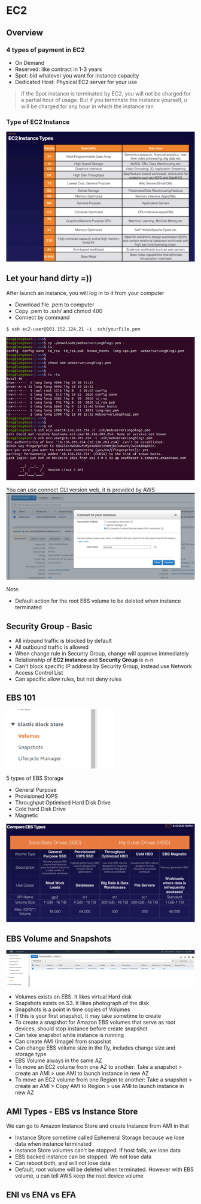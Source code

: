 # EC2

## Overview
### 4 types of payment in EC2
- On Demand
- Reserved: like contract in 1-3 years
- Spot: bid whatever you want for instance capacity
- Dedicated Host: Physical EC2 server for your use
> If the Spot instance is terminated by EC2, you will not be charged for a partial hour of 
> usage. But if you terminate the instance yourself, u will be charged for any hour in which
> the instance ran

### Type of EC2 Instance 
![img.png](img.png)

## Let your hand dirty =))
After launch an instance, you will log in to it from your computer
- Download file .pem to computer
- Copy .pem to .ssh/ and chmod 400
- Connect by command
```
$ ssh ec2-user@101.152.124.21 -i .ssh/yourFile.pem
```
![img_1.png](img_1.png)

You can use connect CLI version web, it is provided by AWS
![img_2.png](img_2.png)

Note:  
- Default action for the root EBS volume to be deleted when instance terminated

## Security Group - Basic
- All inbound traffic is blocked by default
- All outbound traffic is allowed
- When change rule in Security Group, change will approve immediately
- Relationship of **EC2 instance** and **Security Group** is n-n
- Can't block specific IP address by Security Group, instead use Network Access Control List
- Can specific allow rules, but not deny rules

## EBS 101
![img_5.png](img_5.png)

5 types of EBS Storage
- General Purpose
- Provisioned IOPS
- Throughput Optimised Hard Disk Drive
- Cold hard Disk Drive
- Magnetic

![img_3.png](img_3.png)

## EBS Volume and Snapshots
![img_6.png](img_6.png)
- Volumes exists on EBS. It likes virtual Hard disk
- Snapshots exists on S3. It likes photograph of the disk
- Snapshots is a point in time copies of Volumes
- If this is your first snapshot, it may take sometime to create
- To create a snapshot for Amazon EBS volumes that serve as root devices, should stop 
instance before create snapshot
- Can take snapshot while instance is running
- Can create AMI (Image) from snapshot
- Can change EBS volume size in the fly, includes change size and storage type
- EBS Volume always in the same AZ
- To move an EC2 volume from one AZ to another: Take a snapshot > create an AMI > use AMI to launch
instance in new AZ
- To move an EC2 volume from one Region to another: Take a snapshot > create an AMI > Copy 
  AMI to Region > use AMI to launch instance in new AZ
  
## AMI Types - EBS vs Instance Store
We can go to Amazon Instance Store and create Instance from AMI in that
- Instance Store sometime called Ephemeral Storage because we lose data when instance terminated
- Instance Store volumes can't be stopped. If host fails, we lose data
- EBS backed instance can be stopped. We not lose data
- Can reboot both, and will not lose data
- Default, root volume will be deleted when terminated. However with EBS volume, u can tell
AWS keep the root device volume

## ENI vs ENA vs EFA


